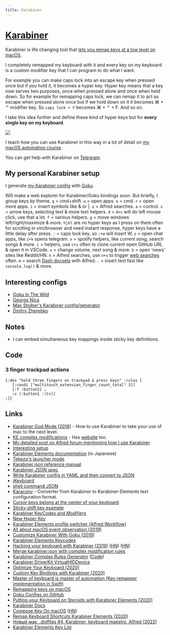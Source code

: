 ```yaml
---
title: Karabiner
---
```


# [Karabiner](https://github.com/tekezo/Karabiner-Elements)

Karabiner is life changing tool that [lets you remap keys at a low level on macOS](https://medium.com/@nikitavoloboev/karabiner-god-mode-7407a5ddc8f6).

I completely remapped my keyboard with it and every key on my keyboard is a custom modifier key that I can program to do what I want.

For example you can make caps lock into an escape key when pressed once but if you hold it, it becomes a hyper key. Hyper key means that a key now serves two purposes, once when pressed alone and once when held down. So for example for remapping caps lock, we can remap it to act as escape when pressed alone once but if we hold down on it it becomes ⌘ + ⌃ modifier key. So `caps lock + F` becomes ⌘ + ⌃ + F. And so on.

I take this idea further and define these kind of hyper keys but for **every single key on my keyboard**.

![](https://imgs.xkcd.com/comics/borrow_your_laptop_2x.png)

I teach how you can use Karabiner in this way in a lot of detail on [my macOS automation course](https://macos.nikiv.dev).

You can get help with Karabiner on [Telegram](https://t.me/+UDlL5H7VIwAVK0_7).

## My personal Karabiner setup

I generate [my Karabiner config](https://github.com/nikitavoloboev/dotfiles/blob/master/karabiner/karabiner.edn) with [Goku](https://github.com/yqrashawn/GokuRakuJoudo).

Will make a web explorer for Karabiner/Goku bindings soon. But briefly, I group keys by theme. `q` = cmd+shift. `w` = open apps. `e` = cmd. `r` = open more apps. `i` = insert symbols like & or |. `o` = Alfred searches. `a` = control. `s` = arrow keys, selecting text & more text helpers. `d` = `d+v` will do left mouse click, use that a lot. `f` = various helpers. `g` = move windows left/right/maximize & more. `hjkl` are no hyper keys as I press on them often for scrolling in vim/browser and need instant response, hyper keys have a little delay after press. `:` = caps lock key, so `:+w` will insert W. `z` = open chat apps, like `z+k` opens telegram. `x` = spotify helpers, like current song, search songs & more. `c` = helpers, use `c+s` often to clone current open GitHub URL & open it in VSCode. `v` = change volume, next song & more. `b` = open 'news' sites like Reddit/HN. `n` = Alfred searches, use `n+s` to trigger [web searches](https://github.com/nikitavoloboev/alfred-web-searches) often. `m` = search [Dash docsets](https://kapeli.com/dash) with Alfred. `.` = insert text fast like `console.log()` & more.

## Interesting configs

- [Goku In The Wild](https://github.com/yqrashawn/GokuRakuJoudo/blob/master/in-the-wild.md)
- [George Nica](https://github.com/kiinoda/goku)
- [Max Stoiber's Karabiner config/generator](https://github.com/mxstbr/karabiner)
- [Dmitry Zherebko](https://github.com/zmitry/.dotfiles/tree/master/karabiner)

## Notes

- I can embed simultaneous key mappings inside sticky key definitions.

## Code

### 3 finger trackpad actions

```
{:des "hold three fingers on trackpad & press keys" :rules [
   [:condi ["multitouch_extension_finger_count_total" 3]]
   [:f :button2] ;
   :v [:button1 :!Cv]]
;]}
```

## Links

- [Karabiner God Mode (2018)](https://medium.com/@nikitavoloboev/karabiner-god-mode-7407a5ddc8f6) - How to use Karabiner to take your use of mac to the next level.
- [KE complex modifications](https://github.com/pqrs-org/KE-complex_modifications) - Has [website](https://pqrs.org/osx/karabiner/complex_modifications/) too.
- [My detailed post on Alfred forum mentioning how I use Karabiner](https://www.alfredforum.com/topic/10673-how-to-make-the-alfred-search-window-a-frontmost-app/?do=findComment&comment=57212)
- [Interesting setup](https://github.com/dunkarooftop/thought/blob/master/keymaps.org)
- [Karabiner Elements documentation](https://qiita.com/s-show/items/a1fd228b04801477729c) (in Japanese)
- [Tekezo's launcher mode](https://github.com/pqrs-org/KE-complex_modifications/blob/2348fb5ae3f0b04cea16b6b07ff6cf18e58885fb/docs/json/personal_tekezo_launcher_mode_v4.json)
- [Karabiner.json reference manual](https://pqrs.org/osx/karabiner/json.html)
- [Karabiner JSON spec](https://pqrs.org/osx/karabiner/json.html)
- [Write Karabiner config in YAML and then convert to JSON](https://github.com/15cm/dotfiles/tree/master/.config/karabiner)
- [jKeyboard](https://github.com/jhelvy/jKeyboard)
- [shell command JSON](https://pqrs.org/osx/karabiner/json.html#typical-complex_modifications-examples-open-alfred-when-escape-is-held-down)
- [Karaconv](https://github.com/durka/karaconv) - Converter from Karabiner to Karabiner-Elements text configuration format.
- [Cursor keys belong at the center of your keyboard](http://tonsky.me/blog/cursor-keys/)
- [Sticky shift key example](https://github.com/rcmdnk/KE-complex_modifications/blob/master/docs/json/sticky.json)
- [Karabiner KeyCodes and Modifiers](https://github.com/tekezo/Karabiner-Elements/issues/925)
- [New Hyper Key](https://josh.blog/2017/07/new-hyper-key)
- [Karabiner Elements profile switcher (Alfred Workflow)](https://github.com/awinecki/karabiner-elements-profile-switcher)
- [All about macOS event observation (2019)](https://docs.google.com/presentation/d/1nEaiPUduh1vjks0rDVRTcJaEULbSWWh1tVdG2HF_XSU/edit#slide=id.g5b38b1767c_0_2)
- [Customize Karabiner With Goku (2019)](https://johnlindquist.com/customize-karabiner-with-goku)
- [Karabiner Elements Keycodes](https://github.com/aerobounce/karabiner-elements-keycodes)
- [Hacking your keyboard with Karabiner (2019)](https://kau.sh/blog/hacking-your-keyboard/) ([HN](https://news.ycombinator.com/item?id=21891082)) ([HN](https://news.ycombinator.com/item?id=34757898))
- [Merge karabiner.json with complex modification rules](https://gist.github.com/narze/527ac6321c24cfde71bc3b30b7c078f3)
- [Karabiner Complex Rules Generator](https://genesy.github.io/karabiner-complex-rules-generator/) ([Code](https://github.com/genesy/karabiner-complex-rules-generator))
- [Karabiner DriverKit VirtualHIDDevice](https://github.com/pqrs-org/Karabiner-DriverKit-VirtualHIDDevice)
- [Optimize Your Keyboard (2020)](https://www.pscp.tv/w/1vOxworogovxB)
- [Custom Key Bindings with Karabiner (2020)](https://zacjones.io/custom-key-bindings)
- [Master of keyboard is master of automation (Key remapper implementation in Swift)](https://github.com/creasty/Keyboard)
- [Remapping keys on macOS](https://blog.codefront.net/2020/06/24/remapping-keys-on-macos)
- [Goku Configs on GitHub](https://github.com/search?l=&o=desc&q=extension%3A.edn+filename%3Akarabiner.edn&s=&type=Code)
- [Putting your Keyboard on Steroids with Karabiner Elements (2020)](https://dev.to/swyx/notes-on-karabiner-elements-from-john-lindquist-4cmo)
- [Karabiner Docs](https://karabiner-elements.pqrs.org/docs/)
- [Compose Key On macOS](https://github.com/Granitosaurus/macos-compose) ([HN](https://news.ycombinator.com/item?id=24553013))
- [Remap Keyboard Shortcuts Karabiner Elements (2020)](https://www.youtube.com/watch?v=vysHEYTp0H4)
- [Новый мак, .dotfiles #4, Karabiner, keyboard maestro, Alfred (2022)](https://www.youtube.com/watch?v=wSbZoW0cAww)
- [Karabiner Elements Key List](https://github.com/JoshuaManuel/Karabiner-Elements-Key-List)
